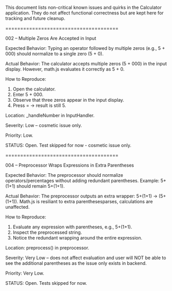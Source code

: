 This document lists non-critical known issues and quirks in the Calculator application. 
They do not affect functional correctness but are kept here for tracking and future cleanup.

======================================


002 – Multiple Zeros Are Accepted in Input

Expected Behavior:
Typing an operator followed by multiple zeros (e.g., 5 + 000) should normalize to a single zero (5 + 0).

Actual Behavior:
The calculator accepts multiple zeros (5 + 000) in the input display. However, math.js evaluates it correctly as 5 + 0.

How to Reproduce:
1. Open the calculator.
2. Enter 5 + 000.
3. Observe that three zeros appear in the input display.
4. Press = → result is still 5.

Location:
_handleNumber in InputHandler.

Severity:
Low – cosmetic issue only.

Priority:
Low.

STATUS: Open. Test skipped for now - cosmetic issue only. 

======================================

004 – Preprocessor Wraps Expressions in Extra Parentheses

Expected Behavior:
The preprocessor should normalize operators/percentages without adding redundant parentheses.
Example: 5+(1+1) should remain 5+(1+1).

Actual Behavior:
The preprocessor outputs an extra wrapper:
5+(1+1) → (5+(1+1)).
Math.js is resiliant to extra parenthesesparses, calculations are unaffected.

How to Reproduce:
1. Evaluate any expression with parentheses, e.g., 5+(1+1).
2. Inspect the preprocessed string.
3. Notice the redundant wrapping around the entire expression.

Location:
preprocess() in preprocessor.

Severity:
Very Low – does not affect evaluation and user will NOT be able to see the additional parentheses as the issue only exists in backend.

Priority:
Very Low.

STATUS: Open. Tests skipped for now.
